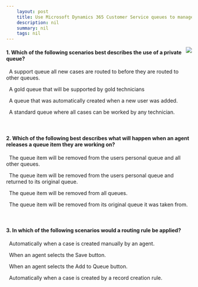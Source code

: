 ```yaml
---
    layout: post
    title: Use Microsoft Dynamics 365 Customer Service queues to manage case workloads  
    description: nil
    summary: nil
    tags: nil
---
```



 <a target="_blank" href="https://docs.microsoft.com/en-us/learn/modules/using-dynamics-365-queues-to-manage-case-workloads/8-knowledge-check/"><i class="fas fa-external-link-alt"></i> </a>
 <img align="right" src="https://docs.microsoft.com/en-us/learn/achievements/managing-customer-service-workloads-using-queues.svg">
####  1. Which of the following scenarios best describes the use of a private queue?


<i class='far fa-square'></i> &nbsp;&nbsp;A support queue all new cases are routed to before they are routed to other queues.

<i class='fas fa-check-square' style='color: Dodgerblue;'></i> &nbsp;&nbsp;A gold queue that will be supported by gold technicians

<i class='far fa-square'></i> &nbsp;&nbsp;A queue that was automatically created when a new user was added.

<i class='far fa-square'></i> &nbsp;&nbsp;A standard queue where all cases can be worked by any technician.
<br />
<br />
<br />

####  2. Which of the following best describes what will happen when an agent releases a queue item they are working on?


<i class='far fa-square'></i> &nbsp;&nbsp;The queue item will be removed from the users personal queue and all other queues.

<i class='fas fa-check-square' style='color: Dodgerblue;'></i> &nbsp;&nbsp;The queue item will be removed from the users personal queue and returned to its original queue.

<i class='far fa-square'></i> &nbsp;&nbsp;The queue item will be removed from all queues.

<i class='far fa-square'></i> &nbsp;&nbsp;The queue item will be removed from its original queue it was taken from.
<br />
<br />
<br />

####  3. In which of the following scenarios would a routing rule be applied?


<i class='far fa-square'></i> &nbsp;&nbsp;Automatically when a case is created manually by an agent.

<i class='far fa-square'></i> &nbsp;&nbsp;When an agent selects the Save button.

<i class='far fa-square'></i> &nbsp;&nbsp;When an agent selects the Add to Queue button.

<i class='fas fa-check-square' style='color: Dodgerblue;'></i> &nbsp;&nbsp;Automatically when a case is created by a record creation rule.
<br />
<br />
<br />
